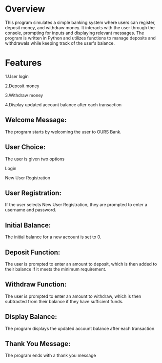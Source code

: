 # Overview

This program simulates a simple banking system where users can register, deposit money, and withdraw money. It interacts with the user through the console, prompting for inputs and displaying relevant messages. The program is written in Python and utilizes functions to manage deposits and withdrawals while keeping track of the user's balance.

# Features

1.User login

2.Deposit money

3.Withdraw money

4.Display updated account balance after each transaction
## Welcome Message: 
 The program starts by welcoming the user to OURS Bank.

## User Choice: 
The user is given two options

Login

New User Registration
## User Registration:
If the user selects New User Registration, they are prompted to enter a username and password.

## Initial Balance:  
The initial balance for a new account is set to 0.
## Deposit Function: 
The user is prompted to enter an amount to deposit, which is then added to their balance if it meets the minimum requirement.

## Withdraw Function: 
The user is prompted to enter an amount to withdraw, which is then subtracted from their balance if they have sufficient funds.
## Display Balance:
The program displays the updated account balance after each transaction.
## Thank You Message:
The program ends with a thank you message



